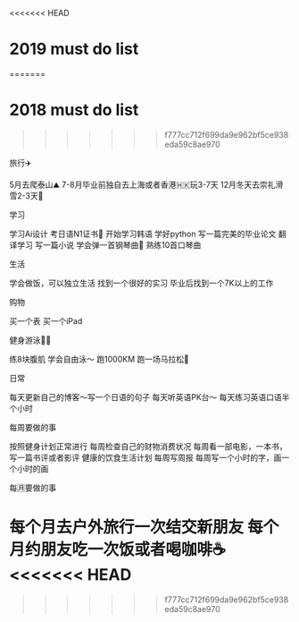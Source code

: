 <<<<<<< HEAD
# 2019 must do list
=======
# 2018 must do list 
>>>>>>> f777cc712f699da9e962bf5ce938eda59c8ae970

旅行✈️

5月去爬泰山⛰️
7-8月毕业前独自去上海或者香港🇭🇰玩3-7天
12月冬天去崇礼滑雪2-3天🎿


学习

学习Ai设计
考日语N1证书📄
开始学习韩语
学好python
写一篇完美的毕业论文
翻译学习
写一篇小说
学会弹一首钢琴曲🎹
熟练10首口琴曲


生活

学会做饭，可以独立生活
找到一个很好的实习
毕业后找到一个7K以上的工作

购物

买一个表
买一个iPad

健身游泳🏊‍♀️

练8块腹肌
学会自由泳～
跑1000KM
跑一场马拉松🏃

日常

每天更新自己的博客～写一个日语的句子
每天听英语PK台～
每天练习英语口语半个小时


每周要做的事

按照健身计划正常进行
每周检查自己的财物消费状况
每周看一部电影，一本书，写一篇书评或者影评
健康的饮食生活计划
每周写周报
每周写一个小时的字，画一个小时的画


每🈷️要做的事

每个月去户外旅行一次结交新朋友
每个月约朋友吃一次饭或者喝咖啡☕️
<<<<<<< HEAD
=======







>>>>>>> f777cc712f699da9e962bf5ce938eda59c8ae970
